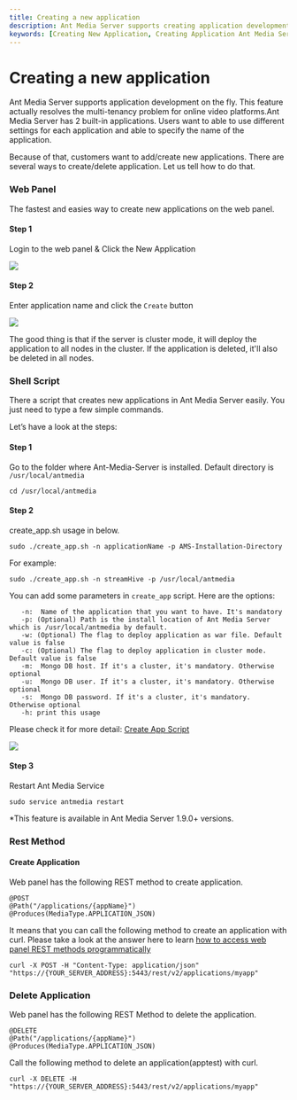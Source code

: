 ```yaml
---
title: Creating a new application 
description: Ant Media Server supports creating application development on the fly. You may create seprate applications for each stream domains if you are managing multiple streams from same server.
keywords: [Creating New Application, Creating Application Ant Media Server, Application Development, Ant Media Server Documentation, Ant Media Server Tutorials]
---
```


# Creating a new application

Ant Media Server supports application development on the fly. This feature actually resolves the multi-tenancy problem for online video platforms.Ant Media Server has 2 built-in applications. Users want to able to use different settings for each application and able to specify the name of the application.

Because of that, customers want to add/create new applications. There are several ways to create/delete application. Let us tell how to do that.

### Web Panel

The fastest and easies way to create new applications on the web panel.

#### Step 1

Login to the web panel & Click the New Application

![](@site/static/img/gpu(1).png)

#### Step 2

Enter application name and click the ```Create``` button

![](@site/static/img/new_application_form.png)

The good thing is that if the server is cluster mode, it will deploy the application to all nodes in the cluster. If the application is deleted, it'll also be deleted in all nodes.

### Shell Script

There a script that creates new applications in Ant Media Server easily. You just need to type a few simple commands.

Let’s have a look at the steps:

#### Step 1

Go to the folder where Ant-Media-Server is installed. Default directory is ```/usr/local/antmedia```

    cd /usr/local/antmedia

#### Step 2

create\_app.sh usage in below.

    sudo ./create_app.sh -n applicationName -p AMS-Installation-Directory

For example:

```sudo ./create_app.sh -n streamHive -p /usr/local/antmedia```

You can add some parameters in ```create_app``` script. Here are the options:

       -n:  Name of the application that you want to have. It's mandatory
       -p: (Optional) Path is the install location of Ant Media Server which is /usr/local/antmedia by default.
       -w: (Optional) The flag to deploy application as war file. Default value is false
       -c: (Optional) The flag to deploy application in cluster mode. Default value is false
       -m:  Mongo DB host. If it's a cluster, it's mandatory. Otherwise optional
       -u:  Mongo DB user. If it's a cluster, it's mandatory. Otherwise optional
       -s:  Mongo DB password. If it's a cluster, it's mandatory. Otherwise optional
       -h: print this usage

Please check it for more detail: [Create App Script](https://github.com/ant-media/Ant-Media-Server/blob/master/src/main/server/create_app.sh#L5)

![](@site/static/img/image-1645437714786.png)

#### Step 3

Restart Ant Media Service

    sudo service antmedia restart

\*This feature is available in Ant Media Server 1.9.0+ versions.

### Rest Method

#### Create Application

Web panel has the following REST method to create application.

    @POST
    @Path("/applications/{appName}")
    @Produces(MediaType.APPLICATION_JSON)

It means that you can call the following method to create an application with curl. Please take a look at the answer here to learn [how to access web panel REST methods programmatically](https://stackoverflow.com/questions/64444673/ant-media-dashboard-settings-through-rest-api/64458222#64458222)

    curl -X POST -H "Content-Type: application/json" "https://{YOUR_SERVER_ADDRESS}:5443/rest/v2/applications/myapp"

### Delete Application

Web panel has the following REST Method to delete the application.

    @DELETE
    @Path("/applications/{appName}")
    @Produces(MediaType.APPLICATION_JSON)

Call the following method to delete an application(apptest) with curl.

    curl -X DELETE -H "https://{YOUR_SERVER_ADDRESS}:5443/rest/v2/applications/myapp"